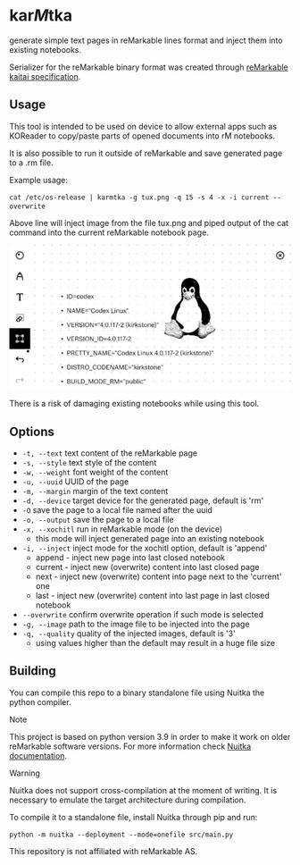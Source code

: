 # kar*M*tka

generate simple text pages in reMarkable lines format and inject them 
into existing notebooks.  

Serializer for the reMarkable binary format was created through [reMarkable kaitai specification](https://github.com/cyanjnpr/reMarkable-kaitai-v6).

## Usage

This tool is intended to be used on device to allow external apps 
such as KOReader to copy/paste parts of opened documents into rM notebooks.

It is also possible to run it outside of reMarkable and save generated page to a .rm file.

Example usage:
```
cat /etc/os-release | karmtka -g tux.png -q 15 -s 4 -x -i current --overwrite
```
Above line will inject image from the file tux.png and piped output of the cat command 
into the current reMarkable notebook page.

![view of the generated reMarkable page](docs/example.png)

There is a risk of damaging existing notebooks while using this tool.

## Options
- `-t, --text` text content of the reMarkable page
- `-s, --style` text style of the content
- `-w, --weight` font weight of the content
- `-u, --uuid` UUID of the page
- `-m, --margin` margin of the text content
- `-d, --device` target device for the generated page, default is 'rm'
- `-O` save the page to a local file named after the uuid
- `-o, --output` save the page to a local file
- `-x, --xochitl` run in reMarkable mode (on the device)
  - this mode will inject generated page into an existing notebook
- `-i, --inject` inject mode for the xochitl option, default is 'append'
  - append - inject new page into last closed notebook
  - current - inject new (overwrite) content into last closed page
  - next - inject new (overwrite) content into page next to the 'current' one
  - last - inject new (overwrite) content into last page in last closed notebook
- `--overwrite` confirm overwrite operation if such mode is selected
- `-g, --image` path to the image file to be injected into the page
- `-q, --quality` quality of the injected images, default is '3'
  - using values higher than the default may result in a huge file size

## Building

You can compile this repo to a binary standalone file using Nuitka the python compiler.

> [!Note]
> This project is based on python version 3.9 in order
> to make it work on older reMarkable software versions.
> For more information check [Nuitka documentation](https://nuitka.net/user-documentation/common-issue-solutions.html#linux-standalone).

> [!Warning]
> Nuitka does not support cross-compilation
> at the moment of writing.
> It is necessary to emulate the target architecture during compilation.

To compile it to a standalone file, install Nuitka through pip and run:
```
python -m nuitka --deployment --mode=onefile src/main.py
```

This repository is not affiliated with reMarkable AS.


